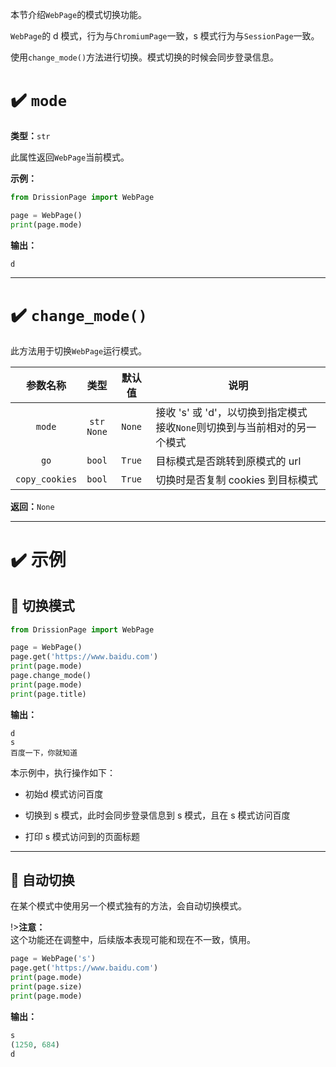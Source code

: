本节介绍`WebPage`的模式切换功能。

`WebPage`的 d 模式，行为与`ChromiumPage`一致，s 模式行为与`SessionPage`一致。

使用`change_mode()`方法进行切换。模式切换的时候会同步登录信息。

# ✔️ `mode`

**类型：**`str`

此属性返回`WebPage`当前模式。

**示例：**

```python
from DrissionPage import WebPage

page = WebPage()
print(page.mode)
```

**输出：**

```console
d
```

---

# ✔️ `change_mode()`

此方法用于切换`WebPage`运行模式。

| 参数名称           | 类型              | 默认值    | 说明                                               |
|:--------------:|:---------------:|:------:| ------------------------------------------------ |
| `mode`         | `str`<br>`None` | `None` | 接收 's' 或 'd'，以切换到指定模式<br>接收`None`则切换到与当前相对的另一个模式 |
| `go`           | `bool`          | `True` | 目标模式是否跳转到原模式的 url                                |
| `copy_cookies` | `bool`          | `True` | 切换时是否复制 cookies 到目标模式                            |

**返回：**`None`

---

# ✔️ 示例

## 📍 切换模式

```python
from DrissionPage import WebPage

page = WebPage()
page.get('https://www.baidu.com')
print(page.mode)
page.change_mode()
print(page.mode)
print(page.title)
```

**输出：**

```console
d
s
百度一下，你就知道
```

本示例中，执行操作如下：

- 初始d 模式访问百度

- 切换到 s 模式，此时会同步登录信息到 s 模式，且在 s 模式访问百度

- 打印 s 模式访问到的页面标题

---

## 📍 自动切换

在某个模式中使用另一个模式独有的方法，会自动切换模式。

!>**注意：**<br>这个功能还在调整中，后续版本表现可能和现在不一致，慎用。

```python
page = WebPage('s')
page.get('https://www.baidu.com')
print(page.mode)
print(page.size)
print(page.mode)
```

**输出：**

```python
s
(1250, 684)
d
```
